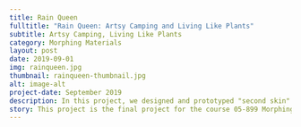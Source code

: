 ```yaml
---
title: Rain Queen
fulltitle: "Rain Queen: Artsy Camping and Living Like Plants"
subtitle: Artsy Camping, Living Like Plants
category: Morphing Materials
layout: post
date: 2019-09-01
img: rainqueen.jpg
thumbnail: rainqueen-thumbnail.jpg
alt: image-alt
project-date: September 2019
description: In this project, we designed and prototyped "second skin" for camping enthusiasts to live artistically and naturally during camping. TO BE CONTINUED. 
story: This project is the final project for the course 05-899 Morphing Materials From Programmable to Learning Matter.
---
```



